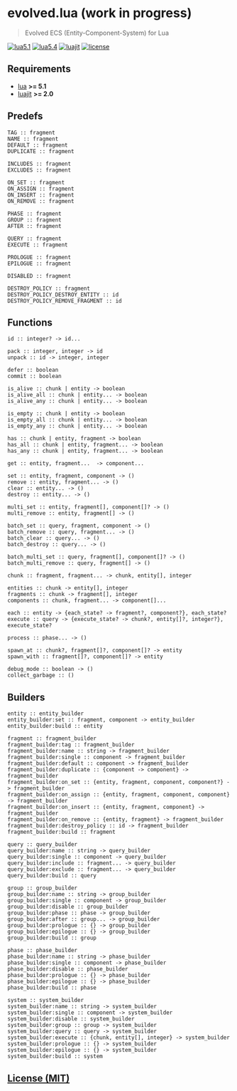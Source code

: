 # evolved.lua (work in progress)

> Evolved ECS (Entity-Component-System) for Lua

[![lua5.1][badge.lua5.1]][lua5.1]
[![lua5.4][badge.lua5.4]][lua5.4]
[![luajit][badge.luajit]][luajit]
[![license][badge.license]][license]

[badge.lua5.1]: https://img.shields.io/github/actions/workflow/status/BlackMATov/evolved.lua/.github/workflows/lua5.1.yml?label=Lua%205.1
[badge.lua5.4]: https://img.shields.io/github/actions/workflow/status/BlackMATov/evolved.lua/.github/workflows/lua5.4.yml?label=Lua%205.4
[badge.luajit]: https://img.shields.io/github/actions/workflow/status/BlackMATov/evolved.lua/.github/workflows/luajit.yml?label=LuaJIT
[badge.license]: https://img.shields.io/badge/license-MIT-blue

[lua5.1]: https://github.com/BlackMATov/evolved.lua/actions?query=workflow%3Alua5.1
[lua5.4]: https://github.com/BlackMATov/evolved.lua/actions?query=workflow%3Alua5.4
[luajit]: https://github.com/BlackMATov/evolved.lua/actions?query=workflow%3Aluajit
[license]: https://en.wikipedia.org/wiki/MIT_License

[evolved]: https://github.com/BlackMATov/evolved.lua

## Requirements

- [lua](https://www.lua.org/) **>= 5.1**
- [luajit](https://luajit.org/) **>= 2.0**

## Predefs

```
TAG :: fragment
NAME :: fragment
DEFAULT :: fragment
DUPLICATE :: fragment

INCLUDES :: fragment
EXCLUDES :: fragment

ON_SET :: fragment
ON_ASSIGN :: fragment
ON_INSERT :: fragment
ON_REMOVE :: fragment

PHASE :: fragment
GROUP :: fragment
AFTER :: fragment

QUERY :: fragment
EXECUTE :: fragment

PROLOGUE :: fragment
EPILOGUE :: fragment

DISABLED :: fragment

DESTROY_POLICY :: fragment
DESTROY_POLICY_DESTROY_ENTITY :: id
DESTROY_POLICY_REMOVE_FRAGMENT :: id
```

## Functions

```
id :: integer? -> id...

pack :: integer, integer -> id
unpack :: id -> integer, integer

defer :: boolean
commit :: boolean

is_alive :: chunk | entity -> boolean
is_alive_all :: chunk | entity... -> boolean
is_alive_any :: chunk | entity... -> boolean

is_empty :: chunk | entity -> boolean
is_empty_all :: chunk | entity... -> boolean
is_empty_any :: chunk | entity... -> boolean

has :: chunk | entity, fragment -> boolean
has_all :: chunk | entity, fragment... -> boolean
has_any :: chunk | entity, fragment... -> boolean

get :: entity, fragment...  -> component...

set :: entity, fragment, component -> ()
remove :: entity, fragment... -> ()
clear :: entity... -> ()
destroy :: entity... -> ()

multi_set :: entity, fragment[], component[]? -> ()
multi_remove :: entity, fragment[] -> ()

batch_set :: query, fragment, component -> ()
batch_remove :: query, fragment... -> ()
batch_clear :: query... -> ()
batch_destroy :: query... -> ()

batch_multi_set :: query, fragment[], component[]? -> ()
batch_multi_remove :: query, fragment[] -> ()

chunk :: fragment, fragment... -> chunk, entity[], integer

entities :: chunk -> entity[], integer
fragments :: chunk -> fragment[], integer
components :: chunk, fragment... -> component[]...

each :: entity -> {each_state? -> fragment?, component?}, each_state?
execute :: query -> {execute_state? -> chunk?, entity[]?, integer?}, execute_state?

process :: phase... -> ()

spawn_at :: chunk?, fragment[]?, component[]? -> entity
spawn_with :: fragment[]?, component[]? -> entity

debug_mode :: boolean -> ()
collect_garbage :: ()
```

## Builders

```
entity :: entity_builder
entity_builder:set :: fragment, component -> entity_builder
entity_builder:build :: entity
```

```
fragment :: fragment_builder
fragment_builder:tag :: fragment_builder
fragment_builder:name :: string -> fragment_builder
fragment_builder:single :: component -> fragment_builder
fragment_builder:default :: component -> fragment_builder
fragment_builder:duplicate :: {component -> component} -> fragment_builder
fragment_builder:on_set :: {entity, fragment, component, component?} -> fragment_builder
fragment_builder:on_assign :: {entity, fragment, component, component} -> fragment_builder
fragment_builder:on_insert :: {entity, fragment, component} -> fragment_builder
fragment_builder:on_remove :: {entity, fragment} -> fragment_builder
fragment_builder:destroy_policy :: id -> fragment_builder
fragment_builder:build :: fragment
```

```
query :: query_builder
query_builder:name :: string -> query_builder
query_builder:single :: component -> query_builder
query_builder:include :: fragment... -> query_builder
query_builder:exclude :: fragment... -> query_builder
query_builder:build :: query
```

```
group :: group_builder
group_builder:name :: string -> group_builder
group_builder:single :: component -> group_builder
group_builder:disable :: group_builder
group_builder:phase :: phase -> group_builder
group_builder:after :: group... -> group_builder
group_builder:prologue :: {} -> group_builder
group_builder:epilogue :: {} -> group_builder
group_builder:build :: group
```

```
phase :: phase_builder
phase_builder:name :: string -> phase_builder
phase_builder:single :: component -> phase_builder
phase_builder:disable :: phase_builder
phase_builder:prologue :: {} -> phase_builder
phase_builder:epilogue :: {} -> phase_builder
phase_builder:build :: phase
```

```
system :: system_builder
system_builder:name :: string -> system_builder
system_builder:single :: component -> system_builder
system_builder:disable :: system_builder
system_builder:group :: group -> system_builder
system_builder:query :: query -> system_builder
system_builder:execute :: {chunk, entity[], integer} -> system_builder
system_builder:prologue :: {} -> system_builder
system_builder:epilogue :: {} -> system_builder
system_builder:build :: system
```

## [License (MIT)](./LICENSE.md)
